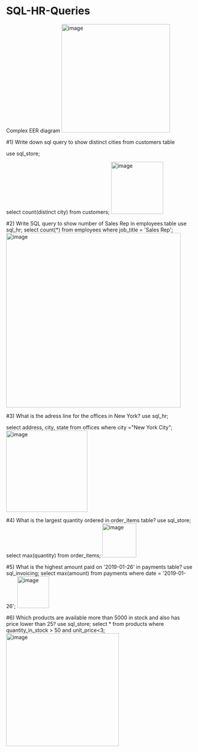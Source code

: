 # SQL-HR-Queries
Complex EER diagram 
<img width="293" alt="image" src="https://user-images.githubusercontent.com/121234311/228212153-92a1a663-7240-4c15-b2cb-ccb6440419c5.png">

#1) Write down sql query to show distinct cities from customers table

use sql_store;

select count(distinct city) from customers;
<img width="141" alt="image" src="https://user-images.githubusercontent.com/121234311/228217277-6bfdf629-efe1-45d4-9cb4-78a6e61a4e67.png">




#2) Write SQL query to show number of Sales Rep in employees table
use sql_hr;
select count(*) from employees where job_title  = 'Sales Rep'; 
<img width="472" alt="image" src="https://user-images.githubusercontent.com/121234311/228215456-095d1003-294b-4982-a3be-037592affc18.png">


#3) What is the adress line for the offices in New York?
use sql_hr;

select address, city, state from offices where city ="New York City";
<img width="220" alt="image" src="https://user-images.githubusercontent.com/121234311/228219194-4e94076b-6750-4ab0-adc0-0245f740a20b.png">


#4) What is the largest quantity ordered in order_items table?
use sql_store;
select max(quantity) from order_items;
<img width="92" alt="image" src="https://user-images.githubusercontent.com/121234311/228224005-3cbc272f-aa89-473a-9dac-6810e84059b0.png">


#5) What is the highest amount paid on '2019-01-26' in payments table?
use sql_invoicing;
select max(amount) from payments where date = '2019-01-26';
<img width="86" alt="image" src="https://user-images.githubusercontent.com/121234311/228225112-be1df254-191b-4225-a9a2-0cf5f6571905.png">

#6) Which products are available more than 5000 in stock and also has price lower than 25?
use sql_store;
select * from products
where quantity_in_stock > 50 and unit_price<3;
<img width="305" alt="image" src="https://user-images.githubusercontent.com/121234311/228225715-dd3bcbdf-2477-494a-a697-98bed15ba217.png">

